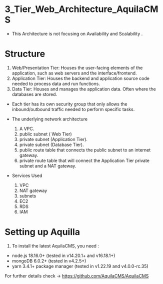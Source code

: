 # 3_Tier_Web_Architecture_AquilaCMS

- This Architecture is not focusing on Availability and Scalability .

# Structure 

  1. Web/Presentation Tier: Houses the user-facing elements of the application, such as web servers and the interface/frontend.
  2. Application Tier: Houses the backend and application source code needed to process data and run functions.
  3. Data Tier: Houses and manages the application data. Often where the databases are stored.
    
  - Each tier has its own security group that only allows the inbound/outbound traffic needed to perform specific tasks.
  - The underlying network architecture
    1. A VPC.
    2. public subnet ( Web Tier)
    3. private subnet (Application Tier).
    4. private subnet (Database Tier).
    5. public route table that connects the public subnet to an internet gateway.
    6. private route table that will connect the Application Tier private subnet and a NAT gateway.

  - Services Used
    1. VPC
    2. NAT gateway
    3. subnets
    4. EC2
    5. RDS
    6. IAM
   
# Setting up Aquilla 

1. To install the latest AquilaCMS, you need :
  - node.js 18.16.0+ (tested in v14.20.1+ and v16.18.1+)
  - mongoDB 6.0.2+ (tested in v4.2.5+)
  - yarn 3.4.1+ package manager (tested in v1.22.19 and v4.0.0-rc.35)

For further details check -> https://github.com/AquilaCMS/AquilaCMS

